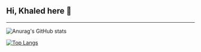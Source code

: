 ## Hi, Khaled here 👋

---
![Anurag's GitHub stats](https://github-readme-stats.vercel.app/api?username=nero2077&show_icons=true&theme=tokyonight)

[![Top Langs](https://github-readme-stats.vercel.app/api/top-langs/?username=nero2077&layout=default&theme=tokyonight)](https://github.com/anuraghazra/github-readme-stats)

